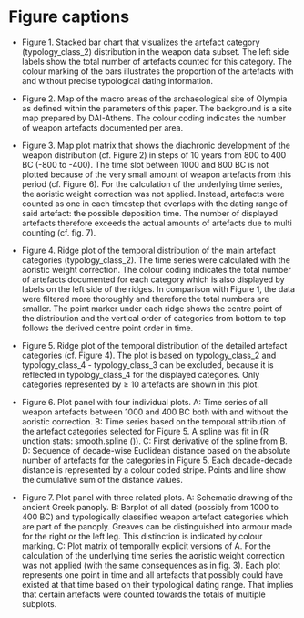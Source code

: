 # Figure captions

- Figure 1. Stacked bar chart that visualizes the artefact category (typology_class_2) distribution in the weapon data subset. The left side labels show the total number of artefacts counted for this category. The colour marking of the bars illustrates the proportion of the artefacts with and without precise typological dating information.

- Figure 2. Map of the macro areas of the archaeological site of Olympia as defined within the parameters of this paper. The background is a site map prepared by DAI-Athens. The colour coding indicates the number of weapon artefacts documented per area.

- Figure 3. Map plot matrix that shows the diachronic development of the weapon distribution (cf. Figure 2) in steps of 10 years from 800 to 400 BC (-800 to -400). The time slot between 1000 and 800 BC is not plotted because of the very small amount of weapon artefacts from this period (cf. Figure 6). For the calculation of the underlying time series, the aoristic weight correction was not applied. Instead, artefacts were counted as one in each timestep that overlaps with the dating range of said artefact: the possible deposition time. The number of displayed artefacts therefore exceeds the actual amounts of artefacts due to multi counting (cf. fig. 7).

- Figure 4. Ridge plot of the temporal distribution of the main artefact categories (typology_class_2). The time series were calculated with the aoristic weight correction. The colour coding indicates the total number of artefacts documented for each category which is also displayed by labels on the left side of the ridges. In comparison with Figure 1, the data were filtered more thoroughly and therefore the total numbers are smaller. The point marker under each ridge shows the centre point of the distribution and the vertical order of categories from bottom to top follows the derived centre point order in time. 

- Figure 5. Ridge plot of the temporal distribution of the detailed artefact categories (cf. Figure 4). The plot is based on typology_class_2 and typology_class_4 - typology_class_3 can be excluded, because it is reflected in typology_class_4 for the displayed categories. Only categories represented by ≥ 10 artefacts are shown in this plot.

- Figure 6. Plot panel with four individual plots. A: Time series of all weapon artefacts between 1000 and 400 BC both with and without the aoristic correction. B: Time series based on the temporal attribution of the artefact categories selected for Figure 5. A spline was fit in (R unction stats: smooth.spline ()). C: First derivative of the spline from B. D: Sequence of decade-wise Euclidean distance based on the absolute number of artefacts for the categories in Figure 5. Each decade-decade distance is represented by a colour coded stripe. Points and line show the cumulative sum of the distance values.

- Figure 7. Plot panel with three related plots. A: Schematic drawing of the ancient Greek panoply. B: Barplot of all dated (possibly from 1000 to 400 BC) and typologically classified weapon artefact categories which are part of the panoply. Greaves can be distinguished into armour made for the right or the left leg. This distinction is indicated by colour marking. C: Plot matrix of temporally explicit versions of A. For the calculation of the underlying time series the aoristic weight correction was not applied (with the same consequences as in fig. 3). Each plot represents one point in time and all artefacts that possibly could have existed at that time based on their typological dating range. That implies that certain artefacts were counted towards the totals of multiple subplots.
